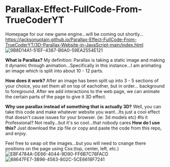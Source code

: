 # Parallax-Effect-FullCode-From-TrueCoderYT
Homepage for our new game engine...will be coming out shortly...
https://jacksonuptain.github.io/Parallax-Effect-FullCode-From-TrueCoderYT/3D-Parallax-Website-in-JavaScript-main/index.html
![9B8D14A1-51EF-4387-B6A0-59EA2554E121](https://github.com/JacksonUptain/Parallax-Effect-FullCode-From-TrueCoderYT/assets/111402072/fb5a6b98-8dc1-4a3d-b4c5-17f068539383)

<strong>What is Parallax?</strong>
My definition:
  Parallax is taking a static image and making it dynamic through animation...Specifically in this instance...I am animating an image which is split into about 10 - 12 parts.

<strong>How does it work?</strong>
After an image has been split up into 3 - 5 sections of your choice, you set them all on top of eachother, but in order... background to foreground.
After we add interactions to the web page, we can animate the certain parts of the page to give it 3D effect.

<strong>Why use parallax instead of something that is actually 3D?</strong>
Well, you can take this code and make whatever website you want...Its just a cool effect that doesn't cause issues for your browser. (ie: 3d models etc)
#Is it Professional?
Not really...but it's so cool...that nobody cares
<strong>How do I use this?</strong>
Just download the zip file or copy and paste the code from this repo, and enjoy.

Feel free to swap oit the images...but you will need to cnange there positions on the page using Css:(top, center, left, etc.)![EBF4784A-DE66-4044-9D90-FF6B7C78FACD](https://github.com/JacksonUptain/Parallax-Effect-FullCode-From-TrueCoderYT/assets/111402072/4ecddef8-0706-4951-a4e2-65789c582afe)
![88647FE7-3B98-4563-802C-5CE6618F7241](https://github.com/JacksonUptain/Parallax-Effect-FullCode-From-TrueCoderYT/assets/111402072/13a75da2-3dc7-4e82-af8e-fcbb881edfea)

